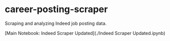 # career-posting-scraper
Scraping and analyzing Indeed job posting data.

[Main Notebook: Indeed Scraper Updated](./Indeed Scraper Updated.ipynb)
